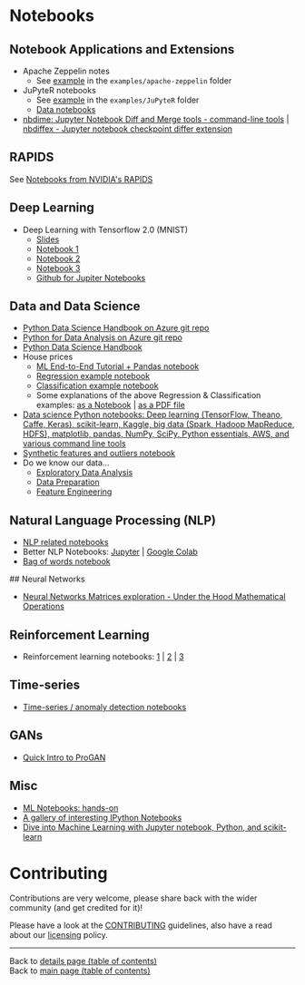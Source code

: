 # Notebooks

## Notebook Applications and Extensions

- Apache Zeppelin notes
  - See [example](../examples/apache-zeppelin/README.md) in the `examples/apache-zeppelin` folder
- JuPyteR notebooks
  - See [example](../examples/JuPyteR/README.md) in the `examples/JuPyteR` folder
  - [Data notebooks](../data/README.md#notebooks)
- [nbdime: Jupyter Notebook Diff and Merge tools - command-line tools](https://github.com/jupyter/nbdime) | [nbdiffex - Jupyter notebook checkpoint differ extension](https://gist.github.com/psychemedia/4a5137cf9a4eddba65c8ff673d19abf2#nbdiffex---jupyter-notebook-checkpoint-differ)

## RAPIDS

See [Notebooks from NVIDIA's RAPIDS](../cloud-devops-infra/gpus/rapids.md#notebooks)

## Deep Learning

- Deep Learning with Tensorflow 2.0 (MNIST)
  - [Slides](https://docs.google.com/presentation/d/11xxjf2bgQsSs8nT2orQCNLZ3PD8b0BwpXcIMAl-prew/edit?usp=sharing)
  - [Notebook 1](https://colab.research.google.com/drive/1YH3PXYx9SzDz7tsz_99H4U8aCeTPb_JV)
  - [Notebook 2](https://colab.research.google.com/drive/1W51JKgZovi7QJvghGZp9FLCdJxE5SmU7)
  - [Notebook 3](https://colab.research.google.com/drive/1NfYTr-gNlUOCKedV2LRPH7ah6F9o-7re)
  - [Github for Jupiter Notebooks](https://github.com/DanRHowarth/Tensorflow-2.0)

## Data and Data Science

- [Python Data Science Handbook on Azure git repo](https://notebooks.azure.com/jakevdp/projects/PythonDataScienceHandbook/tree/notebooks)
- [Python for Data Analysis on Azure git repo](https://notebooks.azure.com/wesm/projects/python-for-data-analysis)
- [Python Data Science Handbook](https://jakevdp.github.io/PythonDataScienceHandbook/)
- House prices
    - [ML End-to-End Tutorial + Pandas notebook](../notebooks/data/DSfIOT_Machine_Learning_End_to_End_Tutorial.ipynb)
    - [Regression example notebook](https://colab.research.google.com/drive/19uoDyGAxJ0zCwPT6cNb1xkYOfySNZChV)
    - [Classification example notebook](https://colab.research.google.com/drive/1i-fOhU87wWrzgnTV0o54MQyHmRVJK0qt)
    - Some explanations of the above Regression & Classification examples: [as a Notebook](https://drive.google.com/file/d/1vR9fOsWkCx0PuiCH0Eiz5FG1AAHuBHa8/view) | [as a PDF file](https://drive.google.com/file/d/1U3GkVgloBd5-w4qSj0KcyhtalhDF7pgC/view)
- [Data science Python notebooks: Deep learning (TensorFlow, Theano, Caffe, Keras), scikit-learn, Kaggle, big data (Spark, Hadoop MapReduce, HDFS), matplotlib, pandas, NumPy, SciPy, Python essentials, AWS, and various command line tools](https://github.com/donnemartin/data-science-ipython-notebooks)
- [Synthetic features and outliers notebook](https://colab.research.google.com/notebooks/mlcc/synthetic_features_and_outliers.ipynb?utm_source=mlcc&utm_campaign=colab-external&utm_medium=referral&utm_content=syntheticfeatures-colab&hl=en#scrollTo=jnKgkN5fHbGy)
- Do we know our data...
  - [Exploratory Data Analysis](./jupyter/data/01_Exploratory_Data_Analysis_(Do_we_know_our_data).ipynb)
  - [Data Preparation](./jupyter/data/02_Data_Preparation_(Do_we_know_our_data).ipynb)
  - [Feature Engineering](./jupyter/data/03_Feature_Engineering_(Do_we_know_our_data).ipynb)

## Natural Language Processing (NLP) 

- [NLP related notebooks](../natural-language-processing/README.md#notebooks)
- Better NLP Notebooks: [Jupyter](../examples/better-nlp/notebooks/jupyter/better_nlp_spacy_texacy_examples.ipynb) | [Google Colab](../examples/better-nlp/notebooks/google-colab/better_nlp_spacy_texacy_examples.ipynb)
- [Bag of words notebook](../blogs/keras-bag-of-words-expanded-version/data-scripts-notebooks/)

## Neural Networks

- [Neural Networks Matrices exploration - Under the Hood Mathematical Operations](https://github.com/souravs17031999/NeuralNets-Pure-Python)

## Reinforcement Learning

- Reinforcement learning notebooks: [1](https://github.com/central-ldn-data-sci/CrashCourseRL/blob/master/CrashCourseRL.ipynb) | [2](https://github.com/central-ldn-data-sci/CrashCourseRL/blob/master/crash_course_reinforcement_learning.ipynb) | [3](https://www.kaggle.com/blairyoung/crash-course-in-reinforcement-learning)

## Time-series  

- [Time-series / anomaly detection notebooks](../time-series_anomaly-detection/README.md#notebooks) 

## GANs

- [Quick Intro to ProGAN](https://colab.research.google.com/github/jd-13/progan-intro/blob/master/ProGAN_Intro.ipynb)

## Misc

- [ML Notebooks: hands-on](https://github.com/ageron/handson-ml)
- [A gallery of interesting IPython Notebooks](https://github.com/ipython/ipython/wiki/A-gallery-of-interesting-IPython-Notebooks)
- [Dive into Machine Learning with Jupyter notebook, Python, and scikit-learn](http://hangtwenty.github.io/dive-into-machine-learning/)

# Contributing

Contributions are very welcome, please share back with the wider community (and get credited for it)!

Please have a look at the [CONTRIBUTING](../CONTRIBUTING.md) guidelines, also have a read about our [licensing](../LICENSE.md) policy.

---

Back to [details page (table of contents)](../README-details.md#notebooks)<br>
Back to [main page (table of contents)](../README.md)

